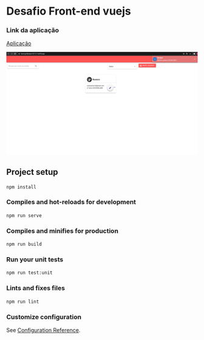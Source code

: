 # Desafio Front-end vuejs


### Link da aplicação
[Aplicação](https://brave-goldwasser-6511c7.netlify.app/)

![Demostração](https://github.com/Rony20191/frontend-vue/blob/main/desafio_front.png?raw=true)


## Project setup
```
npm install
```

### Compiles and hot-reloads for development
```
npm run serve
```

### Compiles and minifies for production
```
npm run build
```

### Run your unit tests
```
npm run test:unit
```

### Lints and fixes files
```
npm run lint
```

### Customize configuration
See [Configuration Reference](https://cli.vuejs.org/config/).
